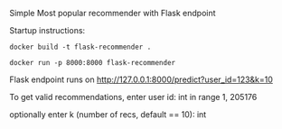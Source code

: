 Simple Most popular recommender with Flask endpoint

Startup instructions:

```    
docker build -t flask-recommender . 
    
docker run -p 8000:8000 flask-recommender
```    

Flask endpoint runs on http://127.0.0.1:8000/predict?user_id=123&k=10

To get valid recommendations, enter user id: int in range 1, 205176

optionally enter k (number of recs, default == 10): int
